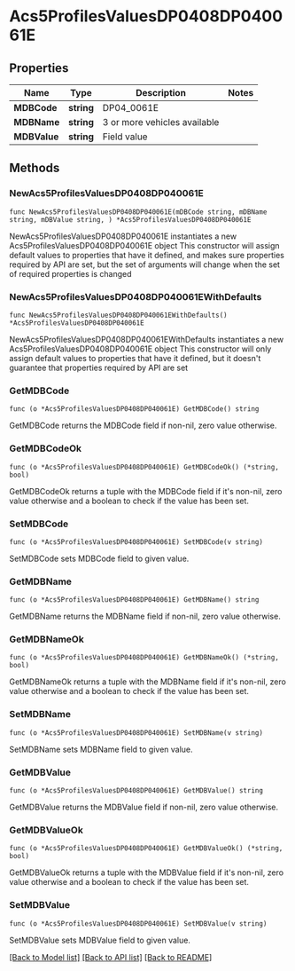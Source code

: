 # Acs5ProfilesValuesDP0408DP040061E

## Properties

Name | Type | Description | Notes
------------ | ------------- | ------------- | -------------
**MDBCode** | **string** | DP04_0061E | 
**MDBName** | **string** | 3 or more vehicles available | 
**MDBValue** | **string** | Field value | 

## Methods

### NewAcs5ProfilesValuesDP0408DP040061E

`func NewAcs5ProfilesValuesDP0408DP040061E(mDBCode string, mDBName string, mDBValue string, ) *Acs5ProfilesValuesDP0408DP040061E`

NewAcs5ProfilesValuesDP0408DP040061E instantiates a new Acs5ProfilesValuesDP0408DP040061E object
This constructor will assign default values to properties that have it defined,
and makes sure properties required by API are set, but the set of arguments
will change when the set of required properties is changed

### NewAcs5ProfilesValuesDP0408DP040061EWithDefaults

`func NewAcs5ProfilesValuesDP0408DP040061EWithDefaults() *Acs5ProfilesValuesDP0408DP040061E`

NewAcs5ProfilesValuesDP0408DP040061EWithDefaults instantiates a new Acs5ProfilesValuesDP0408DP040061E object
This constructor will only assign default values to properties that have it defined,
but it doesn't guarantee that properties required by API are set

### GetMDBCode

`func (o *Acs5ProfilesValuesDP0408DP040061E) GetMDBCode() string`

GetMDBCode returns the MDBCode field if non-nil, zero value otherwise.

### GetMDBCodeOk

`func (o *Acs5ProfilesValuesDP0408DP040061E) GetMDBCodeOk() (*string, bool)`

GetMDBCodeOk returns a tuple with the MDBCode field if it's non-nil, zero value otherwise
and a boolean to check if the value has been set.

### SetMDBCode

`func (o *Acs5ProfilesValuesDP0408DP040061E) SetMDBCode(v string)`

SetMDBCode sets MDBCode field to given value.


### GetMDBName

`func (o *Acs5ProfilesValuesDP0408DP040061E) GetMDBName() string`

GetMDBName returns the MDBName field if non-nil, zero value otherwise.

### GetMDBNameOk

`func (o *Acs5ProfilesValuesDP0408DP040061E) GetMDBNameOk() (*string, bool)`

GetMDBNameOk returns a tuple with the MDBName field if it's non-nil, zero value otherwise
and a boolean to check if the value has been set.

### SetMDBName

`func (o *Acs5ProfilesValuesDP0408DP040061E) SetMDBName(v string)`

SetMDBName sets MDBName field to given value.


### GetMDBValue

`func (o *Acs5ProfilesValuesDP0408DP040061E) GetMDBValue() string`

GetMDBValue returns the MDBValue field if non-nil, zero value otherwise.

### GetMDBValueOk

`func (o *Acs5ProfilesValuesDP0408DP040061E) GetMDBValueOk() (*string, bool)`

GetMDBValueOk returns a tuple with the MDBValue field if it's non-nil, zero value otherwise
and a boolean to check if the value has been set.

### SetMDBValue

`func (o *Acs5ProfilesValuesDP0408DP040061E) SetMDBValue(v string)`

SetMDBValue sets MDBValue field to given value.



[[Back to Model list]](../README.md#documentation-for-models) [[Back to API list]](../README.md#documentation-for-api-endpoints) [[Back to README]](../README.md)


